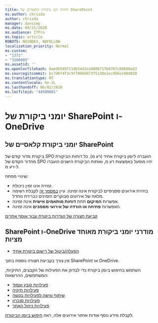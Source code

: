 ```yaml
---
title: דוחות יומן ביקורת קלאסיים של SharePoint
ms.author: chrisda
author: chrisda
manager: dansimp
ms.date: 04/21/2020
ms.audience: ITPro
ms.topic: article
ROBOTS: NOINDEX, NOFOLLOW
localization_priority: Normal
ms.custom:
- "1372"
- "3100005"
ms.assetid: ''
ms.openlocfilehash: 0aedb549f11db54d3cd480671fb0767c60680ad3
ms.sourcegitcommit: bc7d6f4f3c9f7060d073f5130e1ec856e248d020
ms.translationtype: MT
ms.contentlocale: he-IL
ms.lasthandoff: 06/02/2020
ms.locfileid: "44509601"
---
```

# <a name="sharepoint-and-onedrive-audit-logs"></a>יומני ביקורת של SharePoint ו-OneDrive

## <a name="sharepoint-classic-audit-logs"></a>יומני ביקורת קלאסיים של SharePoint

ביקורת מדור קודם של SPO הועברה ליומן ביקורת אחיד (רע מ). כל דוחות הביקורת מהדור הקודם של SPO יהיו מופעל באמצעות רע מ, ואותות הביקורת הישנים הועברו ל-רע מ.

שינויי מפתח:

* זמירה אינו זמין כיכולת.
* בחירת אירועים ספציפיים לביקורת אינה זמינה. עיין [במסמך זה](https://docs.microsoft.com/microsoft-365/compliance/search-the-audit-log-in-security-and-compliance) לקבלת רשימה מלאה של אירועים מבוקרים הזמינים כברירת מחדל.
* אפשרות **המיקום** תחת **דוחות מותאמים אישית** אינה זמינה.
* האפשרות **פתיחה או הורדה של אירועי מסמכים** אינה זמינה.

[קביעת תצורה של הגדרות ביקורת עבור אוסף אתרים](https://support.office.com/article/Configure-audit-settings-for-a-site-collection-A9920C97-38C0-44F2-8BCB-4CF1E2AE22D2)

## <a name="sharepoint-and-onedrive-modern-unified-audit-logs-from-compliance"></a>SharePoint ו-OneDrive מודרני יומני ביקורת מאוחד מציות

* [הפעלה/ביטול של רישום ביקורת אחיד](https://docs.microsoft.com/microsoft-365/compliance/turn-audit-log-search-on-or-off) 

אין צורך בקביעת תצורה נוספת בתוך SharePoint או OneDrive.

השתמש בחיפוש ביומן ביקורת כדי לבדוק את הפעילות של הקבצים, התיקיות, המשתמשים, ההרשאות:

* [פעילויות קובץ ועמוד](https://docs.microsoft.com/microsoft-365/compliance/search-the-audit-log-in-security-and-compliance)
* [פעילויות תיקיה](https://docs.microsoft.com/microsoft-365/compliance/search-the-audit-log-in-security-and-compliance#folder-activities)
* [שיתוף וגישה לפעילויות בקשה](https://docs.microsoft.com/microsoft-365/compliance/search-the-audit-log-in-security-and-compliance#sharing-and-access-request-activities)
* [פעילויות סנכרון](https://docs.microsoft.com/microsoft-365/compliance/search-the-audit-log-in-security-and-compliance#synchronization-activities)
* [פעילויות ניהול האתר](https://docs.microsoft.com/microsoft-365/compliance/search-the-audit-log-in-security-and-compliance#site-administration-activities)

לקבלת מידע נוסף אודות אחזור אירועים אלה, ראה [חיפוש ביומן הביקורת](https://docs.microsoft.com/microsoft-365/compliance/search-the-audit-log-in-security-and-compliance#search-the-audit-log).
